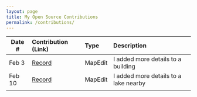 ```yaml
---
layout: page
title: My Open Source Contributions
permalink: /contributions/
---
```


<!--
Type of the contribution should be "Wikipedia edit", "OpenStreet Map feature", "Documentation", "Course website", "Blog",
"Browser Add-on", etc.

The description should include a brief summary of what you did.

The link should bring us to a public page that shows your contribution. 

Replace the first row with your own contribution. 

-->





| Date #       | Contribution (Link)  | Type  | Description |
|---|:---|:---|:---|
| Feb 3   | [Record](https://www.openstreetmap.org/changeset/162558480#map=19/47.202369/-122.544240)   | MapEdit    |   I added more details to a building    |
| Feb 10    | [Record](https://www.openstreetmap.org/changeset/162558510#map=19/39.956079/116.379478)    |  MapEdit   |   I added more details to a lake nearby     |
|     |     |     |      |
